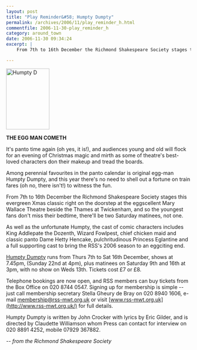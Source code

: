 ```yaml
---
layout: post
title: "Play Reminder&#58; Humpty Dumpty"
permalink: /archives/2006/11/play_reminder_h.html
commentfile: 2006-11-30-play_reminder_h
category: around_town
date: 2006-11-30 09:34:24
excerpt: |
    From 7th to 16th December the Richmond Shakespeare Society stages this evergreen Xmas classic right on the doorstep at the eggscellent Mary Wallace Theatre beside the Thames at Twickenham, and so the youngest fans don't miss their bedtime, there'll be two Saturday matinees, not one.

---
```


<img src="/assets/images/2006/humptyD-thumb.jpg" width="118" height="166" alt="Humpty D" class="right" />

**THE EGG MAN COMETH**

It's panto time again (oh yes, it is!), and audiences young and old will flock for an evening of Christmas magic and mirth as some of theatre's best-loved characters don their makeup and tread the boards.

Among perennial favourites in the panto calendar is original egg-man Humpty Dumpty, and this year there's no need to shell out a fortune on train fares (oh no, there isn't!) to witness the fun.

From 7th to 16th December the Richmond Shakespeare Society stages this evergreen Xmas classic right on the doorstep at the eggscellent Mary Wallace Theatre beside the Thames at Twickenham, and so the youngest fans don't miss their bedtime, there'll be two Saturday matinees, not one.

As well as the unfortunate Humpty, the cast of comic characters includes King Addlepate the Dozenth, Wizard Fowlpest, chief chicken maid and classic panto Dame Hetty Hencake, pulchritudinous Princess Eglantine and a full supporting cast to bring the RSS's 2006 season to an eggciting end.

[Humpty Dumpty](https://stmargarets.london/event/Play/200609290408) runs from Thurs 7th to Sat 16th December, shows at 7.45pm, (Sunday 22nd at 4pm), plus matinees on Saturday 9th and 16th at 3pm, with no show on Weds 13th. Tickets cost £7 or £8.

Telephone bookings are now open, and RSS members can buy tickets from the Box Office on 020 8744 0547. Signing up for membership is simple -- just call membership secretary Stella Gheury de Bray on 020 8940 1606, e-mail membership@rss-mwt.org.uk or visit [www.rss-mwt.org.uk](http://www.rss-mwt.org.uk/) for full details.

Humpty Dumpty is written by John Crocker with lyrics by Eric Gilder, and is directed by Claudette Williamson whom Press can contact for interview on 020 8891 4252, mobile 07929 367882.

<em>-- from the Richmond Shakespeare Society</em>
